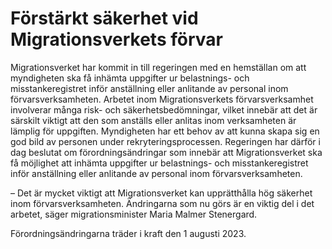 # Förstärkt säkerhet vid Migrationsverkets förvar

Migrationsverket har kommit in till regeringen med en hemställan om att myndigheten ska få inhämta uppgifter ur belastnings- och misstankeregistret inför anställning eller anlitande av personal inom förvarsverksamheten. Arbetet inom Migrationsverkets förvarsverksamhet involverar många risk- och säkerhetsbedömningar, vilket innebär att det är särskilt viktigt att den som anställs eller anlitas inom verksamheten är lämplig för uppgiften. Myndigheten har ett behov av att kunna skapa sig en god bild av personen under rekryteringsprocessen. Regeringen har därför i dag beslutat om förordningsändringar som innebär att Migrationsverket ska få möjlighet att inhämta uppgifter ur belastnings- och misstankeregistret inför anställning eller anlitande av personal inom förvarsverksamheten.

– Det är mycket viktigt att Migrationsverket kan upprätthålla hög säkerhet inom förvarsverksamheten. Ändringarna som nu görs är en viktig del i det arbetet, säger migrationsminister Maria Malmer Stenergard.

Förordningsändringarna träder i kraft den 1 augusti 2023.
